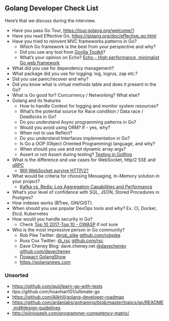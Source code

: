 
## Golang Developer Check List
Here’s that we discuss during the interview.

- Have you pass Go Tour, https://tour.golang.org/welcome/1
- Have you read Effective Go, https://golang.org/doc/effective_go.html
- Have you tried to reinvent MVC frameworks patterns in Go?
    * Which Go framework is the best from your perspective and why?
    * Did you use any tool from [Gorilla Toolkit](http://www.gorillatoolkit.org/)?
    * What’s your opinion on Echo? [Echo - High performance, minimalist Go web framework](https://echo.labstack.com/)
- What did you use for dependency management?
- What package did you use for logging: log, logrus, zap etc.?
- Did you use panic/recover and why?
- Did you know what is virtual methods table and does it present in the Go?
- What is Go good for? Concurrency / Networking? What else?
- Golang and its features
    * How to handle Context for logging and monitor system resources?
    * What’s the potential source for Race condition / Data race / Deadlocks in Go?
    * Do you understand Async programming patterns in Go?
    * Would you avoid using ORM? If - yes, why?
    * When not to use Reflect?
    * Do you understand Interfaces implementation in Go?
    * Is Go a OOP (Object Oriented Programming) language, and why?
    * When should you use and not dynamic array args?
    * Assert or not Assert during testing? [Testing in Golfing](https://medium.com/@thejasbabu/testing-in-golang-c378b351002d)
- What is the difference and use cases for WebSocket, http/2 SSE and [gRPC](https://grpc.io/)
    * [Will WebSocket survive HTTP/2?](https://www.infoq.com/articles/websocket-and-http2-coexist)
- What would be criteria for choosing Messaging, In-Memory solution in your project?
    * [Kafka vs. Redis: Log Aggregation Capabilities and Performance](https://logz.io/blog/kafka-vs-redis/)
- What’s your level of confidence with SQL, JSON, Stored Procedures in Postgres?
- How indexes works (BTree, GIN/GIST).
- When should you use popular DevOps tools and why? Ex. CI, Docker, Etcd, Kubernetes
- How would you handle security in Go?
    * Check [Top 10 2017-Top 10 - OWASP](https://www.owasp.org/index.php/Top_10_2017-Top_10) if not sure
- Who is the most impressive person in Go community?
    * Rob Pike Twitter: [@rob_pike](https://twitter.com/rob_pike) [github.com/robpike](https://github.com/robpike)
    * Russ Cox Twitter: [@_rsc](https://twitter.com/_rsc) [github.com/rsc](https://github.com/rsc)
    * Dave Cheney Blog: dave.cheney.net [@davecheney](https://twitter.comdavecheney) [github.com/davecheney](https://github.com/davecheney)
    * [Подкаст GolangShow](https://golangshow.com/)
    * https://golangnews.com


### Unsorted
* https://github.com/quii/learn-go-with-tests
* ttps://github.com/hoanhan101/ultimate-go
* https://github.com/Alikhll/golang-developer-roadmap
* https://github.com/ardanlabs/gotraining/blob/master/topics/go/README.md#design-guidelines
* http://sijinjoseph.com/programmer-competency-matrix/